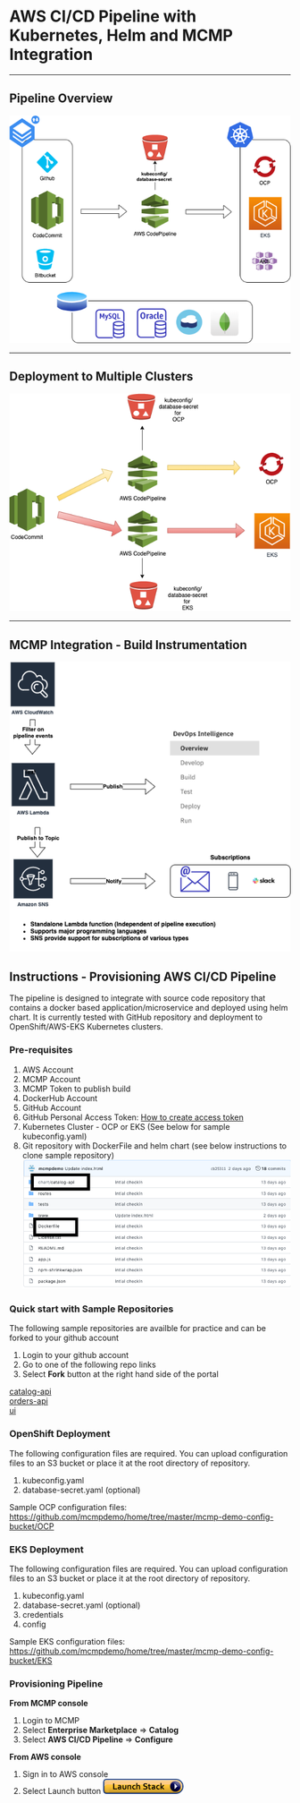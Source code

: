 # AWS CI/CD Pipeline with Kubernetes, Helm and MCMP Integration

---
## Pipeline Overview 
![CFN AWS Pipeline](images/aws-overview.png)

---
## Deployment to Multiple Clusters
![CFN AWS Pipeline](images/aws-multiple-clusters.png)

---
## MCMP Integration - Build Instrumentation
![CFN AWS Pipeline](images/aws-pipeline-mcmp-integration.png)

## Instructions - Provisioning AWS CI/CD Pipeline
   The pipeline is designed to integrate with source code repository that contains a docker based application/microservice and deployed using helm chart.
   It is currently tested with GitHub repository and deployment to OpenShift/AWS-EKS Kubernetes clusters.
   ### Pre-requisites
   1. AWS Account
   2. MCMP Account
   3. MCMP Token to publish build 
   4. DockerHub Account
   5. GitHub Account
   6. GitHub Personal Access Token: [How to create access token](https://docs.github.com/en/github/authenticating-to-github/creating-a-personal-access-token) 
   7. Kubernetes Cluster - OCP or EKS  (See below for sample kubeconfig.yaml) 
   8. Git repository with DockerFile and helm chart (see below instructions to clone sample repository)
        ![GitHub Repo](images/github-repo.png)
        
  ### Quick start with Sample Repositories
   The following sample repositories are availble for practice and can be forked to your github account
   1. Login to your github account
   2. Go to one of the following repo links
   3. Select **Fork** button at the right hand side of the portal 
    
   [catalog-api](https://github.com/mcmpdemoeng/aws-catalog-api)<br>
   [orders-api](https://github.com/mcmpdemoeng/aws-orders-api)<br>
   [ui](https://github.com/mcmpdemoeng/aws-ui)
    
      
  ### OpenShift Deployment 
   The following configuration files are required. You can upload configuration files to an S3 bucket or place it at the root directory of repository.
   1. kubeconfig.yaml
   2. database-secret.yaml (optional)
   
   Sample OCP configuration files: <https://github.com/mcmpdemo/home/tree/master/mcmp-demo-config-bucket/OCP>
   
   
  ### EKS Deployment
  The following configuration files are required. You can upload configuration files to an S3 bucket or place it at the root directory of repository.
   
   1. kubeconfig.yaml
   2. database-secret.yaml (optional)
   3. credentials
   4. config
   
   Sample EKS configuration files: <https://github.com/mcmpdemo/home/tree/master/mcmp-demo-config-bucket/EKS>
   
  ### Provisioning Pipeline
  
   **From MCMP console**
   1. Login to MCMP
   2. Select **Enterprise Marketplace** => **Catalog**
   3. Select **AWS CI/CD Pipeline** => **Configure**
   
   **From AWS console** <br>
   1. Sign in to AWS console 
   2. Select Launch button 
   <a href="https://console.aws.amazon.com/cloudformation/home?#/stacks/new?&templateURL=https://mcmp-demo-template-bucket.s3.us-east-2.amazonaws.com/mcmp-pipeline-cloudformation-github.yaml" rel="nofollow"><img src="images/cloudformation-launch-stack.png" alt="deploy to aws" style="max-width:100%;"></a>
   
   

